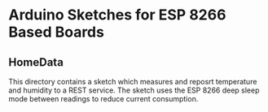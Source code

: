 # Arduino Sketches for ESP 8266 Based Boards

## HomeData

This directory contains a sketch which measures and reposrt temperature and
humidity to a REST service. The sketch uses the ESP 8266 deep sleep mode
between readings to reduce current consumption.

